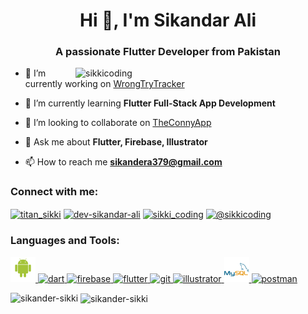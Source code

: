 <h1 align="center">Hi 👋, I'm Sikandar Ali</h1>
<h3 align="center">A passionate Flutter Developer from Pakistan</h3>


<img align="right" alt="sikkicoding" width="400" src="https://cdn.dribbble.com/users/1162077/screenshots/3848914/programmer.gif">


- 🔭 I’m currently working on [WrongTryTracker](https://www.linkedin.com/feed/update/urn:li:activity:7096688403999551488?utm_source=share&utm_medium=member_desktop)

- 🌱 I’m currently learning **Flutter Full-Stack App Development**

- 👯 I’m looking to collaborate on [TheConnyApp](https://github.com/DavidWiehls/theconnyapp)

- 💬 Ask me about **Flutter, Firebase, Illustrator**

- 📫 How to reach me **sikandera379@gmail.com**

<h3 align="left">Connect with me:</h3>
<p align="left">
<a href="https://twitter.com/titan_sikki" target="blank"><img align="center" src="https://raw.githubusercontent.com/rahuldkjain/github-profile-readme-generator/master/src/images/icons/Social/twitter.svg" alt="titan_sikki" height="30" width="40" /></a>
<a href="https://linkedin.com/in/dev-sikandar-ali" target="blank"><img align="center" src="https://raw.githubusercontent.com/rahuldkjain/github-profile-readme-generator/master/src/images/icons/Social/linked-in-alt.svg" alt="dev-sikandar-ali" height="30" width="40" /></a>
<a href="https://instagram.com/sikki_coding" target="blank"><img align="center" src="https://raw.githubusercontent.com/rahuldkjain/github-profile-readme-generator/master/src/images/icons/Social/instagram.svg" alt="sikki_coding" height="30" width="40" /></a>
<a href="https://www.youtube.com/@sikkicoding" target="blank"><img align="center" src="https://raw.githubusercontent.com/rahuldkjain/github-profile-readme-generator/master/src/images/icons/Social/youtube.svg" alt="@sikkicoding" height="30" width="40" /></a>
</p>

<h3 align="left">Languages and Tools:</h3>
<p align="left"> <a href="https://developer.android.com" target="_blank" rel="noreferrer"> <img src="https://raw.githubusercontent.com/devicons/devicon/master/icons/android/android-original-wordmark.svg" alt="android" width="40" height="40"/> </a> <a href="https://dart.dev" target="_blank" rel="noreferrer"> <img src="https://www.vectorlogo.zone/logos/dartlang/dartlang-icon.svg" alt="dart" width="40" height="40"/> </a> <a href="https://firebase.google.com/" target="_blank" rel="noreferrer"> <img src="https://www.vectorlogo.zone/logos/firebase/firebase-icon.svg" alt="firebase" width="40" height="40"/> </a> <a href="https://flutter.dev" target="_blank" rel="noreferrer"> <img src="https://www.vectorlogo.zone/logos/flutterio/flutterio-icon.svg" alt="flutter" width="40" height="40"/> </a> <a href="https://git-scm.com/" target="_blank" rel="noreferrer"> <img src="https://www.vectorlogo.zone/logos/git-scm/git-scm-icon.svg" alt="git" width="40" height="40"/> </a>  <a href="https://www.adobe.com/in/products/illustrator.html" target="_blank" rel="noreferrer"> <img src="https://www.vectorlogo.zone/logos/adobe_illustrator/adobe_illustrator-icon.svg" alt="illustrator" width="40" height="40"/> </a> <a href="https://www.mysql.com/" target="_blank" rel="noreferrer"> <img src="https://raw.githubusercontent.com/devicons/devicon/master/icons/mysql/mysql-original-wordmark.svg" alt="mysql" width="40" height="40"/> </a> <a href="https://postman.com" target="_blank" rel="noreferrer"> <img src="https://www.vectorlogo.zone/logos/getpostman/getpostman-icon.svg" alt="postman" width="40" height="40"/> </a></p>

<p><img align="left" src="https://github-readme-stats.vercel.app/api/top-langs?username=sikander-sikki&show_icons=true&locale=en&layout=compact" alt="sikander-sikki" /></p>

<p>&nbsp;<img align="center" src="https://github-readme-stats.vercel.app/api?username=sikander-sikki&show_icons=true&locale=en" alt="sikander-sikki" /></p>


